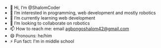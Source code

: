 - 👋 Hi, I’m @ShalomCoder
- 👀 I’m interested in programming, web development and mostly robotics
- 🌱 I’m currently learning web development 
- 💞️ I’m looking to collaborate on robotics
- 📫 How to reach me: email agbongoshalom42@gmail.com
- 😄 Pronouns: he/him
- ⚡ Fun fact: I'm in middle school

<!---
ShalomCoder/ShalomCoder is a ✨ special ✨ repository because its `README.md` (this file) appears on your GitHub profile.
You can click the Preview link to take a look at your changes.
--->
